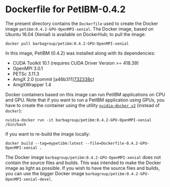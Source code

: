# Dockerfile for PetIBM-0.4.2

The present directory contains the `Dockerfile` used to create the Docker image `petibm:0.4.2-GPU-OpenMPI-xenial`.
The Docker image, based on Ubuntu 16.04 (Xenial) is available on DockerHub; to pull the image:

```shell
docker pull barbagroup/petibm:0.4.2-GPU-OpenMPI-xenial
```

In this image, PetIBM (0.4.2) was installed along with its dependencies:

* CUDA Toolkit 10.1 (requires CUDA Driver Version >= 418.39)
* OpenMPI 3.0.1
* PETSc 3.11.3
* AmgX 2.0 (commit [a46b311][732338c](https://github.com/NVIDIA/AMGX/tree/a46b3112bc563592b8d794ba95e57350d282d584))
* AmgXWrapper 1.4

Docker containers based on this image can run PetIBM applications on CPU and GPU.
Note that if you want to run a PetIBM application using GPUs, you have to create the container using the utility [`nvidia-docker v2`](https://github.com/NVIDIA/nvidia-docker) (instead of `docker`):

```shell
nvidia-docker run -it barbagroup/petibm:0.4.2-GPU-OpenMPI-xenial /bin/bash
```

If you want to re-build the image locally:

```shell
docker build --tag=mypetibm:latest --file=Dockerfile-0.4.2-GPU-OpenMPI-xenial .
```

The Docker image `barbagroup/petibm:0.4.2-GPU-OpenMPI-xenial` does not contain the source files and builds.
This was intended to make the Docker image as light as possible.
If you wish to have the source files and builds, you can use the bigger Docker image `barbagroup/petibm:0.4.2-GPU-OpenMPI-xenial-devel`.
